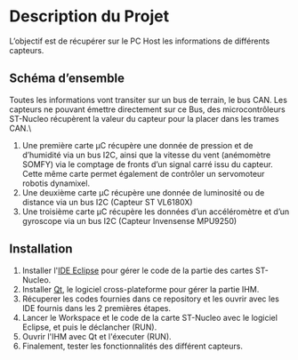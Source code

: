 # Description du Projet
L’objectif est de récupérer sur le PC Host les informations de différents capteurs.

## Schéma d’ensemble
Toutes les informations vont transiter sur un bus de terrain, le bus CAN.
Les capteurs ne pouvant émettre directement sur ce Bus, des microcontrôleurs ST-Nucleo récupèrent la valeur du capteur pour la placer dans les trames CAN.\

1. Une première carte µC récupère une donnée de pression et de d’humidité via un bus I2C, ainsi que la vitesse du vent (anémomètre SOMFY) via le comptage de fronts d’un signal carré issu du capteur. Cette même carte permet également de contrôler un servomoteur robotis dynamixel.
2. Une deuxième carte µC récupère une donnée de luminosité ou de distance via un bus I2C (Capteur ST VL6180X)
3. Une troisième carte µC récupère les données d’un accéléromètre et d’un gyroscope via un bus I2C (Capteur Invensense MPU9250)

## Installation
1. Installer l'[IDE Eclipse](https://www.eclipse.org/downloads/) pour gérer le code de la partie des cartes ST-Nucleo.
2. Installer [Qt](https://www.qt.io/download), le logiciel cross-plateforme pour gérer la partie IHM.
3. Récuperer les codes fournies dans ce repository et les ouvrir avec les IDE fournis dans les 2 premières étapes.
4. Lancer le Workspace et le code de la carte ST-Nucleo avec le logiciel Eclipse, et puis le déclancher (RUN).
5. Ouvrir l'IHM avec Qt et l'éxecuter (RUN).
6. Finalement, tester les fonctionnalités des différent capteurs.
